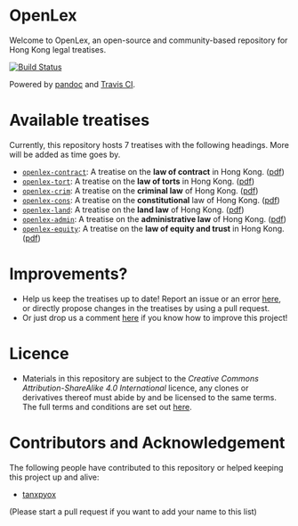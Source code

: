 # OpenLex
Welcome to OpenLex, an open-source and community-based repository for Hong Kong legal treatises.

[![Build Status](https://travis-ci.com/tanxpyox/OpenLex.svg?branch=master)](https://travis-ci.com/tanxpyox/OpenLex)

Powered by [pandoc](https://github.com/jgm/pandoc) and [Travis CI](https://travis-ci.com/dashboard).

# Available treatises
Currently, this repository hosts 7 treatises with the following headings. More will be added as time goes by.
* [`openlex-contract`](https://github.com/tanxpyox/OpenLex/tree/master/openlex-contract): A treatise on the **law of contract** in Hong Kong. ([pdf](https://github.com/tanxpyox/OpenLex/blob/build/openlex-contract.pdf))
* [`openlex-tort`](https://github.com/tanxpyox/OpenLex/tree/master/openlex-tort): A treatise on the **law of torts** in Hong Kong. ([pdf](https://github.com/tanxpyox/OpenLex/blob/build/openlex-tort.pdf))
* [`openlex-crim`](https://github.com/tanxpyox/OpenLex/tree/master/openlex-crim): A treatise on the **criminal law** of Hong Kong. ([pdf](https://github.com/tanxpyox/OpenLex/blob/build/openlex-crim.pdf))
* [`openlex-cons`](https://github.com/tanxpyox/OpenLex/tree/master/openlex-cons): A treatise on the **constitutional** law of Hong Kong. ([pdf](https://github.com/tanxpyox/OpenLex/blob/build/openlex-cons.pdf))
* [`openlex-land`](https://github.com/tanxpyox/OpenLex/tree/master/openlex-land): A treatise on the **land law** of Hong Kong. ([pdf](https://github.com/tanxpyox/OpenLex/blob/build/openlex-land.pdf))
* [`openlex-admin`](https://github.com/tanxpyox/OpenLex/tree/master/openlex-admin): A treatise on the **administrative law** of Hong Kong. ([pdf](https://github.com/tanxpyox/OpenLex/blob/build/openlex-admin.pdf))
* [`openlex-equity`](https://github.com/tanxpyox/OpenLex/tree/master/openlex-equity): A treatise on the **law of equity and trust** in Hong Kong. ([pdf](https://github.com/tanxpyox/OpenLex/blob/build/openlex-equity.pdf))

# Improvements?
* Help us keep the treatises up to date! Report an issue or an error [here](https://github.com/tanxpyox/OpenLex/issues/new?assignees=&labels=update&template=errors-or-old-law.md&title=%5BUpdate%5D+), or directly propose changes in the treatises by using a pull request.
* Or just drop us a comment [here](https://github.com/tanxpyox/OpenLex/issues/new?assignees=&labels=enhancement&template=feature_request.md&title=%5BImprove%5D) if you know how to improve this project!

# Licence
* Materials in this repository are subject to the *Creative Commons Attribution-ShareAlike 4.0 International* licence, any clones or derivatives thereof must abide by and be licensed to the same terms. The full terms and conditions are set out [here](https://github.com/tanxpyox/OpenLex/blob/master/LICENSE).

# Contributors and Acknowledgement
The following people have contributed to this repository or helped keeping this project up and alive:

* [tanxpyox](github.com/tanxpyox)

(Please start a pull request if you want to add your name to this list)
